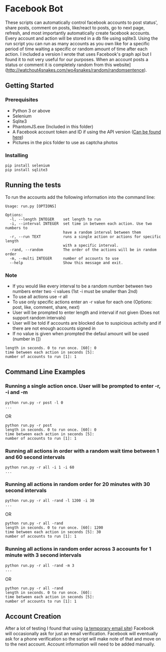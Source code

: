 # Facebook Bot

These scripts can automatically control facebook accounts to post status', share posts, comment on posts, like/react to posts, go to next page, refresh, and most importantly automatically create facebook accounts. Every account and action will be stored in a db file using sqlite3. Using the run script you can run as many accounts as you own like for a specific period of time waiting a specific or random amount of time after each action. I included a version I wrote that uses Facebook's graph api but I found it to not very useful for our purposes. When an account posts a status or comment it is completely random from this website](http://watchout4snakes.com/wo4snakes/random/randomsentence).

## Getting Started

### Prerequisites

* Python 3 or above
* Selenium
* Sqlite3
* PhantomJS.exe (Included in this folder)
* A Facebook account token and ID if using the API version ([Can be found here](https://developers.facebook.com/tools/explorer/))
* Pictures in the pics folder to use as captcha photos

### Installing

```
pip install selenium
pip install sqlite3
```

## Running the tests

To run the accounts add the following information into the command line:

```
Usage: run.py [OPTIONS]

Options:
  -l, --length INTEGER    set length to run
  -i, --interval INTEGER  set time in between each action. Use two numbers to
                          have a random interval between them
  -r, --run TEXT          runs a single action or actions for specific length
                          with a specific interval.
  -rand, --random         The order of the actions will be in random order
  -m, --multi INTEGER     number of accounts to use
  --help                  Show this message and exit.
  ```
### Note

* If you would like every interval to be a random number between two numbers enter two -i values (1st -i must be smaller than 2nd)
* To use all actions use -r all
* To use only specific actions enter an -r value for each one (Options: post, like, comment, share, next)
* User will be prompted to enter length and interval if not given (Does not support random intervals)
* User will be told if accounts are blocked due to suspicious activity and if there are not enough accounts signed in
* If no value is given when prompted the defaul amount will be used (number in [])

```
length in seconds. 0 to run once. [60]: 0
time between each action in seconds [5]: 
number of accounts to run [1]: 1
```

## Command Line Examples

### Running a single action once. User will be prompted to enter -r, -i and -m

```
python run.py -r post -l 0
...
```
OR

```
python run.py -r post
length in seconds. 0 to run once. [60]: 0
time between each action in seconds [5]: 
number of accounts to run [1]: 1
```


### Running all actions in order with a random wait time between 1 and 60 second intervals
```
python run.py -r all -i 1 -i 60
...
```

### Running all actions in random order for 20 minutes with 30 second intervals
```
python run.py -r all -rand -l 1200 -i 30
...
```
OR

```
python run.py -r all -rand
length in seconds. 0 to run once. [60]: 1200
time between each action in seconds [5]: 30
number of accounts to run [1]: 1
```

### Running all actions in random order across 3 accounts for 1 minute with 3 second intervals
```
python run.py -r all -rand -m 3
...
```
OR

```
python run.py -r all -rand
length in seconds. 0 to run once. [60]: 
time between each action in seconds [5]:
number of accounts to run [1]: 1
```

## Account Creation
 After a lot of testing I found that using ([a temporary email site](https://temp-mail.org/en/)) Facebook will occasionally ask for just an email verification. Facebook will eventually ask for a phone verification so the script will make note of that and move on to the next account. Account information will need to be added manually.
